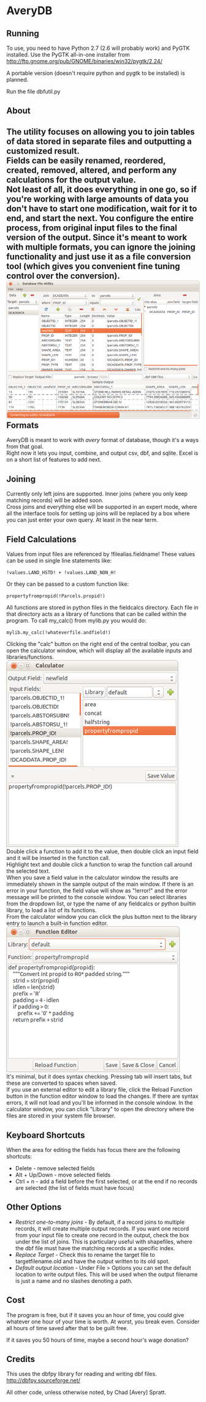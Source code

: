 AveryDB
======= 
Running
-------
To use, you need to have Python 2.7 (2.6 will probably work) and PyGTK installed.
Use the PyGTK all-in-one installer from http://ftp.gnome.org/pub/GNOME/binaries/win32/pygtk/2.24/

A portable version (doesn't require python and pygtk to be installed) is planned.

Run the file dbfutil.py

About
-----
The utility focuses on allowing you to join tables of data stored in separate files and outputting a customized result.  
Fields can be easily renamed, reordered, created, removed, altered, and perform any calculations for the output value.  
Not least of all, it does everything in one go, so if you're working with large amounts of data you don't have to start
one modification, wait for it to end, and start the next. You configure the entire process, from original input files to
the final version of the output.
Since it's meant to work with multiple formats, you can ignore the joining functionality and just use it as a file 
conversion tool (which gives you convenient fine tuning control over the conversion).
![Alt text](/screenshots/main_window.png "Main Window")
Formats
-------
AveryDB is meant to work with _avery_ format of database, though it's a ways from that goal.  
Right now it lets you input, combine, and output csv, dbf, and sqlite. Excel is on a short list of features to add next.

Joining
-------
Currently only left joins are supported. Inner joins (where you only keep matching records) will be added soon.  
Cross joins and everything else will be supported in an expert mode, where all the interface tools for setting
up joins will be replaced by a box where you can just enter your own query. At least in the near term.

Field Calculations
------------------
Values from input files are referenced by !filealias.fieldname!
These values can be used in single line statements like:

    !values.LAND_HSTD! + !values.LAND_NON_H!
    
Or they can be passed to a custom function like:

    propertyfrompropid(!Parcels.propid!)
    
All functions are stored in python files in the fieldcalcs directory. Each file in that directory acts as a
library of functions that can be called within the program. To call my_calc() from mylib.py you would do:

    mylib.my_calc(!whateverfile.andfield!)
    
Clicking the "calc" button on the right end of the central toolbar, you can open the calculator window, which
will display all the available inputs and libraries/functions.  
![Alt text](/screenshots/calculator.png "Calculator")  
Double click a function to add it to the value, then double click an input field and it will be inserted in
the function call.  
Highlight text and double click a function to wrap the function call around the selected text.  
When you save a field value in the calculator window the results are immediately shown in the sample output
of the main window. If there is an error in your function, the field value will show as "!error!" and the error
message will be printed to the console window.
You can select libraries from the dropdown list, or type the name of any fieldcalcs or python builtin library,
to load a list of its functions.  
From the calculator window you can click the plus button next to the library entry to launch a built-in function
editor.  
![Alt text](/screenshots/function_editor.png "Function Editor")  
It's minimal, but it does syntax checking. Pressing tab will insert tabs, but these are converted to spaces when saved.  
If you use an external editor to edit a library file, click the Reload Function button in the function editor window to
load the changes. If there are syntax errors, it will not load and you'll be informed in the console window.
In the calculator window, you can click "Library" to open the directory where the files are stored in your system
file browser.

Keyboard Shortcuts
------------------
When the area for editing the fields has focus there are the following shortcuts:
* Delete - remove selected fields
* Alt + Up/Down - move selected fields
* Ctrl + n - add a field before the first selected, or at the end if no records are selected (the list of fields
must have focus)

Other Options
-------------
* *Restrict one-to-many joins* - By default, if a record joins to multiple records, it will create multiple output
records. If you want one record from your input file to create one record in the output, check the box under the
list of joins. This is particulary useful with shapefiles, where the dbf file must have the matching records at a
specific index.
* *Replace Target* - Check this to rename the target file to targetfilename.old and have the output written to its old spot.
* *Default output location* - Under File > Options you can set the default location to write output files. This will be
used when the output filename is just a name and no slashes denoting a path.

Cost
----
The program is free, but if it saves you an hour of time, you could give whatever one hour of your time is worth.
At worst, you break even. Consider all hours of time saved after that to be guilt free.  

If it saves you 50 hours of time, maybe a second hour's wage donation?

Credits
-------
This uses the dbfpy library for reading and writing dbf files.
http://dbfpy.sourceforge.net/

All other code, unless otherwise noted, by Chad [Avery] Spratt.